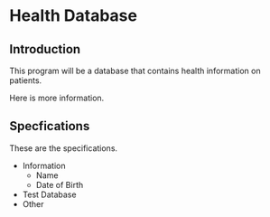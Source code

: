 # Health Database

## Introduction
This program will be a database that contains health information on patients.

Here is more information.


## Specfications
These are the specifications.
* Information
  + Name
  + Date of Birth
* Test Database
* Other

